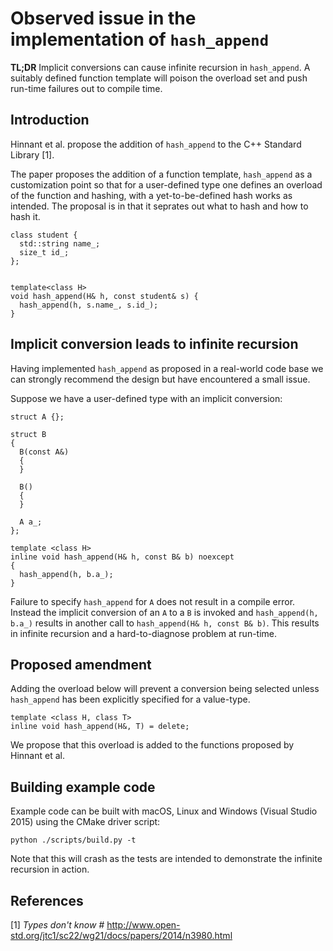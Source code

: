 Observed issue in the implementation of `hash_append`
====================================================

**TL;DR** Implicit conversions can cause infinite recursion in `hash_append`. A
suitably defined function template will poison the overload set and push
run-time failures out to compile time.

Introduction
------------
Hinnant et al. propose the addition of `hash_append` to the C++ Standard Library [1].

The paper proposes the addition of a function template, `hash_append` as a
customization point so that for a user-defined type one defines an overload of
the function and hashing, with a yet-to-be-defined hash works as intended.  The
proposal is in that it seprates out what to hash and how to hash it.

```
class student {
  std::string name_;
  size_t id_;
};


template<class H>
void hash_append(H& h, const student& s) {
  hash_append(h, s.name_, s.id_);
}
```


Implicit conversion leads to infinite recursion
-----------------------------------------------

Having implemented `hash_append` as proposed in a real-world code base we can
strongly recommend the design but have encountered a small issue.

Suppose we have a user-defined type with an implicit conversion:

```
struct A {};

struct B
{
  B(const A&)
  {
  }

  B()
  {
  }

  A a_;
};

template <class H>
inline void hash_append(H& h, const B& b) noexcept
{
  hash_append(h, b.a_);
}
```

Failure to specify `hash_append` for `A` does not result in a compile error. Instead the implicit conversion of 
an `A` to a `B` is invoked and `hash_append(h, b.a_)` results in another call to `hash_append(H& h, const B& b)`.
This results in infinite recursion and a hard-to-diagnose problem at run-time.


Proposed amendment
------------------

Adding the overload below will prevent a conversion being selected unless `hash_append` has been explicitly specified for a value-type.

```
template <class H, class T>
inline void hash_append(H&, T) = delete;
```

We propose that this overload is added to the functions proposed by Hinnant et al.                                     


Building example code
---------------------

Example code can be built with macOS, Linux and Windows (Visual Studio 2015) using the CMake driver script:

`python ./scripts/build.py -t`

Note that this will crash as the tests are intended to demonstrate the infinite recursion in action.


References
----------

[1] _Types don't know #_ <http://www.open-std.org/jtc1/sc22/wg21/docs/papers/2014/n3980.html>

